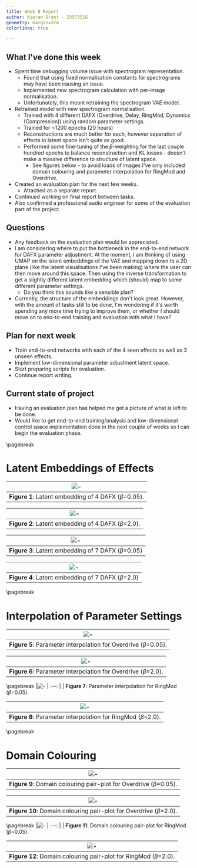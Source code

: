 ```yaml
---
title: Week 8 Report
author: Kieran Grant - 2357351G
geometry: margin=2cm
colorlinks: true

---
```


## What I've done this week

- Spent time debugging volume issue with spectrogram representation.
  - Found that using fixed normalisation constants for spectrograms may have been causing an issue.
  - Implemented new spectrogram calculation with per-image normalisation.
  - Unfortunately, this meant retraining the spectrogram VAE model.
- Retrained model with new spectrogram normalisation.
  - Trained with 4 different DAFX (Overdrive, Delay, RingMod, Dynamics (Compression)) using random parameter settings.
  - Trained for ~1200 epochs (20 hours)
  - Reconstructions are much better for each, however separation of effects in latent space isn't quite as good.
  - Performed some fine-tuning of the $\beta$-weighting for the last couple hundred epochs to balance reconstruction and KL losses - doesn't make a massive difference to structure of latent space.
    - See figures below - to avoid loads of images I've only included domain colouring and parameter interpolation for RingMod and Overdrive.
- Created an evaluation plan for the next few weeks.
  - Attached as a separate report.
- Continued working on final report between tasks.
- Also confirmed a professional audio engineer for some of the evaluation part of the project.

## Questions

- Any feedback on the evaluation plan would be appreciated.
- I am considering where to put the bottleneck in the end-to-end network for DAFX parameter adjustment. At the moment, I am thinking of using UMAP on the latent embeddings of the VAE and mapping down to a 2D plane (like the latent visualisations I've been making) where the user can then move around this space. Then using the inverse transformation to get a slightly different latent embedding which (should) map to some different parameter settings.
  - Do you think this sounds like a sensible plan?
- Currently, the structure of the embeddings don't look great. However, with the amount of tasks still to be done, I'm wondering if it's worth spending any more time trying to improve them, or whether I should move on to end-to-end training and evaluation with what I have? 

## Plan for next week

- Train end-to-end networks with each of the 4 seen effects as well as 3 unseen effects.
- Implement low-dimensional parameter adjustment latent space.
- Start preparing scripts for evaluation.
- Continue report writing.

## Current state of project

- Having an evaluation plan has helped me get a picture of what is left to be done.
- Would like to get end-to-end training/analysis and low-dimensional control space implementation done in the next couple of weeks so I can begin the evaluation phase.

\pagebreak
# Latent Embeddings of Effects

|![-](figures/renudd7j_4dafx_latent_beta0p05.png)
| :--: |
| **Figure 1**: Latent embedding of 4 DAFX ($\beta$=0.05).

|![-](figures/z63wn50r_4dafx_latent_beta2.png)
| :--: |
| **Figure 2**: Latent embedding of 4 DAFX ($\beta$=2.0).

|![-](figures/renudd7j_7dafx_latent_beta0p05.png)
| :--: |
| **Figure 3**: Latent embedding of 7 DAFX ($\beta$=0.05)

|![-](figures/z63wn50r_7dafx_latent_beta2.png)
| :--: |
| **Figure 4**: Latent embedding of 7 DAFX ($\beta$=2.0)

\pagebreak
# Interpolation of Parameter Settings

|![-](figures/renudd7j_Overdrive_20settings_beta0p05_latent_cmap.png)
| :--: |
| **Figure 5**: Parameter interpolation for Overdrive ($\beta$=0.05).

|![-](figures/z63wn50r_Overdrive_20settings_beta2_latent_cmap.png)
| :--: |
| **Figure 6**: Parameter interpolation for Overdrive ($\beta$=2.0).

\pagebreak
|![-](figures/renudd7j_RingMod_20settings_beta0p05_latent_cmap.png)
| :--: |
| **Figure 7**: Parameter interpolation for RingMod ($\beta$=0.05).

|![-](figures/z63wn50r_RingMod_20settings_beta2_latent_cmap.png)
| :--: |
| **Figure 8**: Parameter interpolation for RingMod ($\beta$=2.0).


\pagebreak
# Domain Colouring 

|![-](figures/renudd7j_Overdrive_beta0p05_param_pairplots.png)
| :--: |
| **Figure 9**: Domain colouring pair-plot for Overdrive ($\beta$=0.05).

|![-](figures/z63wn50r_Overdrive_beta2_param_pairplots.png)
| :--: |
| **Figure 10**: Domain colouring pair-plot for Overdrive ($\beta$=2.0).

\pagebreak
|![-](figures/renudd7j_RingMod_beta0p05_param_pairplots.png)
| :--: |
| **Figure 11**: Domain colouring pair-plot for RingMod ($\beta$=0.05).

|![-](figures/z63wn50r_RingMod_beta2_param_pairplots.png)
| :--: |
| **Figure 12**: Domain colouring pair-plot for RingMod ($\beta$=2.0).

